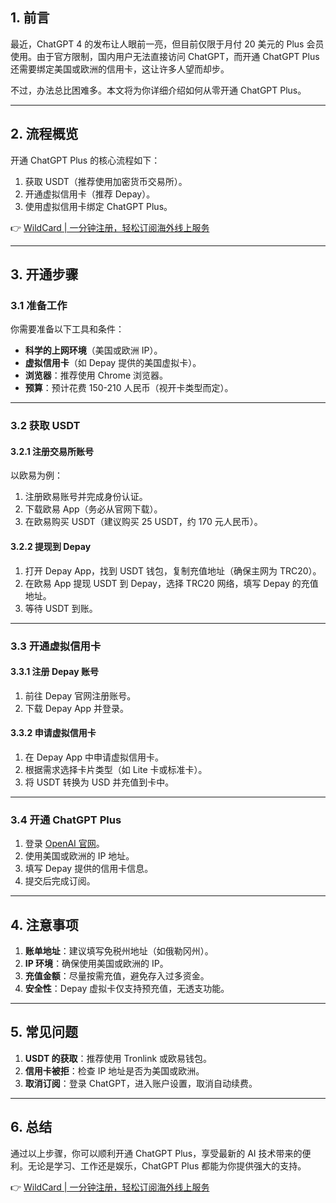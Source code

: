 ## 1. 前言

最近，ChatGPT 4 的发布让人眼前一亮，但目前仅限于月付 20 美元的 Plus 会员使用。由于官方限制，国内用户无法直接访问 ChatGPT，而开通 ChatGPT Plus 还需要绑定美国或欧洲的信用卡，这让许多人望而却步。

不过，办法总比困难多。本文将为你详细介绍如何从零开通 ChatGPT Plus。

---

## 2. 流程概览

开通 ChatGPT Plus 的核心流程如下：

1. 获取 USDT（推荐使用加密货币交易所）。
2. 开通虚拟信用卡（推荐 Depay）。
3. 使用虚拟信用卡绑定 ChatGPT Plus。

👉 [WildCard | 一分钟注册，轻松订阅海外线上服务](https://bit.ly/bewildcard)

---

## 3. 开通步骤

### 3.1 准备工作

你需要准备以下工具和条件：

- **科学的上网环境**（美国或欧洲 IP）。
- **虚拟信用卡**（如 Depay 提供的美国虚拟卡）。
- **浏览器**：推荐使用 Chrome 浏览器。
- **预算**：预计花费 150-210 人民币（视开卡类型而定）。

---

### 3.2 获取 USDT

#### 3.2.1 注册交易所账号

以欧易为例：

1. 注册欧易账号并完成身份认证。
2. 下载欧易 App（务必从官网下载）。
3. 在欧易购买 USDT（建议购买 25 USDT，约 170 元人民币）。

#### 3.2.2 提现到 Depay

1. 打开 Depay App，找到 USDT 钱包，复制充值地址（确保主网为 TRC20）。
2. 在欧易 App 提现 USDT 到 Depay，选择 TRC20 网络，填写 Depay 的充值地址。
3. 等待 USDT 到账。

---

### 3.3 开通虚拟信用卡

#### 3.3.1 注册 Depay 账号

1. 前往 Depay 官网注册账号。
2. 下载 Depay App 并登录。

#### 3.3.2 申请虚拟信用卡

1. 在 Depay App 中申请虚拟信用卡。
2. 根据需求选择卡片类型（如 Lite 卡或标准卡）。
3. 将 USDT 转换为 USD 并充值到卡中。

---

### 3.4 开通 ChatGPT Plus

1. 登录 [OpenAI 官网](https://chat.openai.com/auth/login)。
2. 使用美国或欧洲的 IP 地址。
3. 填写 Depay 提供的信用卡信息。
4. 提交后完成订阅。

---

## 4. 注意事项

1. **账单地址**：建议填写免税州地址（如俄勒冈州）。
2. **IP 环境**：确保使用美国或欧洲的 IP。
3. **充值金额**：尽量按需充值，避免存入过多资金。
4. **安全性**：Depay 虚拟卡仅支持预充值，无透支功能。

---

## 5. 常见问题

1. **USDT 的获取**：推荐使用 Tronlink 或欧易钱包。
2. **信用卡被拒**：检查 IP 地址是否为美国或欧洲。
3. **取消订阅**：登录 ChatGPT，进入账户设置，取消自动续费。

---

## 6. 总结

通过以上步骤，你可以顺利开通 ChatGPT Plus，享受最新的 AI 技术带来的便利。无论是学习、工作还是娱乐，ChatGPT Plus 都能为你提供强大的支持。

👉 [WildCard | 一分钟注册，轻松订阅海外线上服务](https://bit.ly/bewildcard)